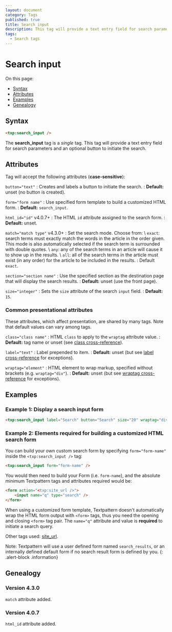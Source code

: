 ```yaml
---
layout: document
category: Tags
published: true
title: Search input
description: This tag will provide a text entry field for search parameters and an optional button to initiate the search.
tags:
  - Search tags
---
```


# Search input

On this page:

* [Syntax](#syntax)
* [Attributes](#attributes)
* [Examples](#examples)
* [Genealogy](#genealogy)

## Syntax

~~~ html
<txp:search_input />
~~~

The **search_input** tag is a *single* tag. This tag will provide a text entry field for search parameters and an optional button to initiate the search.

## Attributes

Tag will accept the following attributes (**case-sensitive**):

`button="text"`
: Creates and labels a button to initiate the search.
: **Default:** unset (no button is created).

`form="form name"`
: Use specified form template to build a customized HTML form.
: **Default:** `search_input`.

`html_id="id"` <span class="footnote warning">v4.0.7+</span>
: The HTML `id` attribute assigned to the search form.
: **Default:** unset.

`match="match type"` <span class="footnote warning">v4.3.0+</span>
: Set the search mode. Choose from: \\
`exact`: search terms must exactly match the words in the article in the order given. This mode is also automatically selected if the search term is surrounded with double quotes. \\
`any`: any of the search terms in an article will cause it to show up in the results. \\
`all`: all of the search terms in the article must exist (in any order) for the article to be included in the results.
: Default `exact`.

`section="section name"`
: Use the specified section as the destination page that will display the search results.
: **Default:** unset (use the front page).

`size="integer"`
: Sets the `size` attribute of the search `input` field.
: **Default:** `15`.

### Common presentational attributes

These attributes, which affect presentation, are shared by many tags. Note that default values can vary among tags.

`class="class name"`
: HTML `class` to apply to the `wraptag` attribute value.
: **Default:** tag name or unset (see [class cross-reference](https://docs.textpattern.com/tags/tag-attributes-cross-reference#class)).

`label="text"`
: Label prepended to item.
: **Default:** unset (but see [label cross-reference](https://docs.textpattern.com/tags/tag-attributes-cross-reference#label) for exceptions).

`wraptag="element"`
: HTML element to wrap markup, specified without brackets (e.g. `wraptag="div"`).
: **Default:** unset (but see [wraptag cross-reference](https://docs.textpattern.com/tags/tag-attributes-cross-reference#wraptag) for exceptions).

## Examples

### Example 1: Display a search input form

~~~ html
<txp:search_input label="Search" button="Search" size="20" wraptag="div" />
~~~

### Example 2: Elements required for building a customized HTML search form

You can build your own custom search form by specifying `form="form-name"` inside the `<txp:search_input />` tag:

~~~ html
<txp:search_input form="form-name" />
~~~

You would then need to build your Form (i.e. `form-name`), and the absolute minimum Textpattern tags and attributes required would be:

~~~ html
<form action="<txp:site_url />">
    <input name="q" type="search" />
</form>
~~~

When using a customized form template, Textpattern doesn't automatically wrap the HTML form output with `<form>` tags, thus you need the opening and closing `<form>` tag pair. The `name="q"` attribute and value is **required** to initiate a search query.

Other tags used: [site_url](site_url).

Note: Textpattern will use a user defined form named `search_results`, or an internally defined default form if no search result form is defined by you.
{: .alert-block .information}

## Genealogy

### Version 4.3.0

`match` attribute added.

### Version 4.0.7

`html_id` attribute added.
